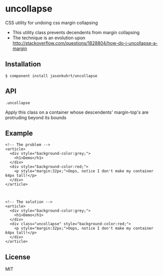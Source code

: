 
# uncollapse

  CSS utility for undoing css margin collapsing

 - This utility class prevents decendents from margin collapsing
 - The technique is an evolution upon http://stackoverflow.com/questions/1828804/how-do-i-uncollapse-a-margin

## Installation

    $ component install jasonkuhrt/uncollapse

## API

    .uncollapse

  Apply this class on a container whose descendents' margin-top's are protruding beyond its bounds

## Example

    <!-- The problem -->
    <article>
      <div style="background-color:grey;">
        <h1>Demo</h1>
      </div>
      <div style="background-color:red;">
        <p style="margin:32px;">Oops, notice I don't make my container 64px tall!</p>
      </div>
    </article>



    <!-- The solution -->
    <article>
      <div style="background-color:grey;">
        <h1>Demo</h1>
      </div>
      <div class="uncollapse" style="background-color:red;">
        <p style="margin:32px;">Oops, notice I don't make my container 64px tall!</p>
      </div>
    </article>

## License

  MIT
